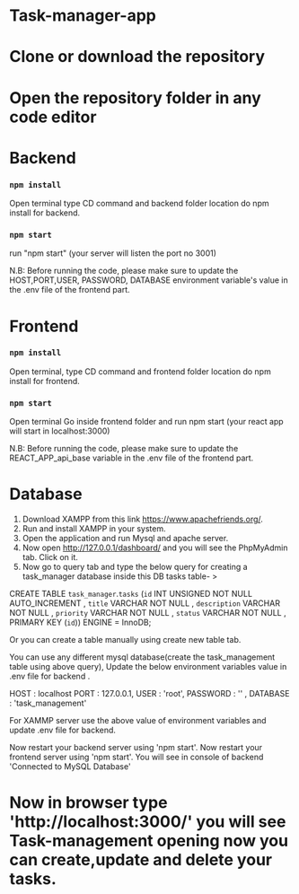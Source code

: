 # Task-manager-app

# Clone or download the repository

# Open the repository folder in any code editor

# Backend

### `npm install`

Open terminal type CD command and backend folder location do npm install for backend.

### `npm start`

run "npm start" (your server will listen the port no 3001)

N.B: Before running the code, please make sure to update the HOST,PORT,USER, PASSWORD, DATABASE environment
variable's value in the .env file of the frontend part.

# Frontend

### `npm install`

Open terminal, type CD command and frontend folder location do npm install for frontend.

### `npm start`

Open terminal Go inside frontend folder and run npm start (your react app will start in localhost:3000)

N.B: Before running the code, please make sure to update the REACT_APP_api_base variable in the .env file of the frontend part.

# Database

1. Download XAMPP from this link https://www.apachefriends.org/.
2. Run and install XAMPP in your system.
3. Open the application and run Mysql and apache server.
4. Now open http://127.0.0.1/dashboard/ and you will see the PhpMyAdmin tab. Click on it.
5. Now go to query tab and type the below query for creating a task_manager database inside this DB tasks table- >

CREATE TABLE `task_manager`.`tasks` (`id` INT UNSIGNED NOT NULL AUTO_INCREMENT , `title` VARCHAR NOT NULL , `description` VARCHAR NOT NULL , `priority` VARCHAR NOT NULL , `status` VARCHAR NOT NULL , PRIMARY KEY (`id`)) ENGINE = InnoDB;

Or you can create a table manually using create new table tab.

You can use any different mysql database(create the task_management table using above query), Update the below environment variables value in .env file for backend .

HOST : localhost
PORT : 127.0.0.1,
USER : 'root',
PASSWORD : '' ,
DATABASE : 'task_management'

For XAMMP server use the above value of environment variables and update .env file for backend.

Now restart your backend server using 'npm start'.
Now restart your frontend server using 'npm start'.
You will see in console of backend 'Connected to MySQL Database'

# Now in browser type 'http://localhost:3000/' you will see Task-management opening now you can create,update and delete your tasks.
